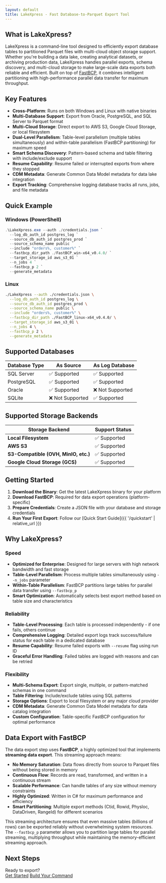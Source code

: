 ```yaml
---
layout: default
title: LakeXpress - Fast Database-to-Parquet Export Tool
---
```


## What is LakeXpress?

LakeXpress is a command-line tool designed to efficiently export database tables to partitioned Parquet files with multi-cloud object storage support. Whether you're building a data lake, creating analytical datasets, or archiving production data, LakeXpress handles parallel exports, schema discovery, and multi-cloud storage to make large-scale data exports both reliable and efficient. Built on top of [FastBCP](https://www.arpe.io/fastbcp/?v=82a9e4d26595), it combines intelligent partitioning with high-performance parallel data transfer for maximum throughput.

## Key Features

- **Cross-Platform**: Runs on both Windows and Linux with native binaries
- **Multi-Database Support**: Export from Oracle, PostgreSQL, and SQL Server to Parquet format
- **Multi-Cloud Storage**: Direct export to AWS S3, Google Cloud Storage, or local filesystem
- **Dual-Level Parallelism**: Table-level parallelism (multiple tables simultaneously) and within-table parallelism (FastBCP partitioning) for maximum speed
- **Smart Schema Discovery**: Pattern-based schema and table filtering with include/exclude support
- **Resume Capability**: Resume failed or interrupted exports from where they stopped
- **CDM Metadata**: Generate Common Data Model metadata for data lake integration
- **Export Tracking**: Comprehensive logging database tracks all runs, jobs, and file metadata

## Quick Example

### Windows (PowerShell)
```powershell
.\LakeXpress.exe --auth ./credentials.json `
  --log_db_auth_id postgres_log `
  --source_db_auth_id postgres_prod `
  --source_schema_name public `
  --include "orders%, customer%" `
  --fastbcp_dir_path ./FastBCP_win-x64_v0.4.0/ `
  --target_storage_id aws_s3_01 `
  --n_jobs 4 `
  --fastbcp_p 2 `
  --generate_metadata
```

### Linux
```bash
./LakeXpress --auth ./credentials.json \
  --log_db_auth_id postgres_log \
  --source_db_auth_id postgres_prod \
  --source_schema_name public \
  --include "orders%, customer%" \
  --fastbcp_dir_path ./FastBCP_linux-x64_v0.4.0/ \
  --target_storage_id aws_s3_01 \
  --n_jobs 4 \
  --fastbcp_p 2 \
  --generate_metadata
```

## Supported Databases

| Database Type | As Source | As Log Database |
|---------------|-----------|-----------------|
| SQL Server | ✅ Supported | ✅ Supported |
| PostgreSQL | ✅ Supported | ✅ Supported |
| Oracle | ✅ Supported | ❌ Not Supported |
| SQLite | ❌ Not Supported | ✅ Supported |

## Supported Storage Backends

| Storage Backend | Support Status |
|----------------|----------------|
| **Local Filesystem** | ✅ Supported |
| **AWS S3** | ✅ Supported |
| **S3-Compatible (OVH, MinIO, etc.)** | ✅ Supported |
| **Google Cloud Storage (GCS)** | ✅ Supported |

## Getting Started

1. **Download the Binary**: Get the latest LakeXpress binary for your platform
2. **Download FastBCP**: Required for data export operations (platform-specific)
3. **Prepare Credentials**: Create a JSON file with your database and storage credentials
4. **Run Your First Export**: Follow our [Quick Start Guide]({{ '/quickstart' | relative_url }})

## Why LakeXpress?

### Speed
- **Optimized for Enterprise**: Designed for large servers with high network bandwidth and fast storage
- **Table-Level Parallelism**: Process multiple tables simultaneously using `--n_jobs` parameter
- **Within-Table Parallelism**: FastBCP partitions large tables for parallel data transfer using `--fastbcp_p`
- **Smart Optimization**: Automatically selects best export method based on table size and characteristics

### Reliability
- **Table-Level Processing**: Each table is processed independently - if one fails, others continue
- **Comprehensive Logging**: Detailed export logs track success/failure status for each table in a dedicated database
- **Resume Capability**: Resume failed exports with `--resume` flag using run ID
- **Graceful Error Handling**: Failed tables are logged with reasons and can be retried

### Flexibility
- **Multi-Schema Export**: Export single, multiple, or pattern-matched schemas in one command
- **Table Filtering**: Include/exclude tables using SQL patterns
- **Storage Options**: Export to local filesystem or any major cloud provider
- **CDM Metadata**: Generate Common Data Model metadata for data catalog integration
- **Custom Configuration**: Table-specific FastBCP configuration for optimal performance

## Data Export with FastBCP

The data export step uses **FastBCP**, a highly optimized tool that implements **streaming data export**. This streaming approach means:

- **No Memory Saturation**: Data flows directly from source to Parquet files without being stored in memory
- **Continuous Flow**: Records are read, transformed, and written in a continuous stream
- **Scalable Performance**: Can handle tables of any size without memory constraints
- **Highly Optimized**: Written in C# for maximum performance and efficiency
- **Smart Partitioning**: Multiple export methods (Ctid, Rowid, Physloc, DataDriven, RangeId) for different scenarios

This streaming architecture ensures that even massive tables (billions of rows) can be exported reliably without overwhelming system resources. The `--fastbcp_p` parameter allows you to partition large tables for parallel streaming, multiplying throughput while maintaining the memory-efficient streaming approach.

## Next Steps

<div class="card">
<div class="card-header">Ready to export?</div>
<a href="{{ '/quickstart' | relative_url }}" class="btn btn-primary">Get Started</a>
<a href="{{ '/command-builder' | relative_url }}" class="btn btn-secondary">Build Your Command</a>
</div>
